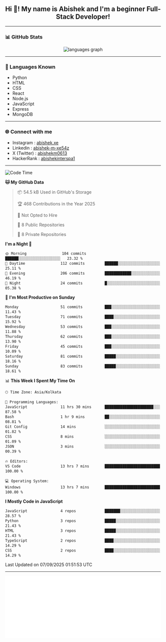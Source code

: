 <h2 align="center">Hi 👋! My name is <b>Abishek</b> and I'm a beginner Full-Stack Developer!</h2>

---

### 📊 GitHub Stats

<div align="center">
  <img src="https://github-readme-stats.vercel.app/api/top-langs/?username=Abishek-Web-Co&theme=react&show_icons=true&hide_border=true&layout=compact" height="150" alt="languages graph" />
</div>

---

### 🧠 Languages Known

- Python  
- HTML  
- CSS  
- React  
- Node.js  
- JavaScript
- Express
- MongoDB

---


### 🌐 Connect with me

- Instagram   : [abishek.xe](https://www.instagram.com/abishek.xe/)
- Linkedin    : [abishek-m-xe54z](https://www.linkedin.com/in/abishek-m-xe54z/)
- X (Twitter) : [abishekm0613](https://x.com/abishekm0613)
- HackerRank  : [abishekinterspa1](https://www.hackerrank.com/profile/abishekinterspa1)

---

<!--START_SECTION:waka-->
![Code Time](http://img.shields.io/badge/Code%20Time-145%20hrs%2037%20mins-blue)

**🐱 My GitHub Data** 

> 📦 54.5 kB Used in GitHub's Storage 
 > 
> 🏆 468 Contributions in the Year 2025
 > 
> 🚫 Not Opted to Hire
 > 
> 📜 8 Public Repositories 
 > 
> 🔑 8 Private Repositories 
 > 
**I'm a Night 🦉** 

```text
🌞 Morning                104 commits         ██████░░░░░░░░░░░░░░░░░░░   23.32 % 
🌆 Daytime                112 commits         ██████░░░░░░░░░░░░░░░░░░░   25.11 % 
🌃 Evening                206 commits         ████████████░░░░░░░░░░░░░   46.19 % 
🌙 Night                  24 commits          █░░░░░░░░░░░░░░░░░░░░░░░░   05.38 % 
```
📅 **I'm Most Productive on Sunday** 

```text
Monday                   51 commits          ███░░░░░░░░░░░░░░░░░░░░░░   11.43 % 
Tuesday                  71 commits          ████░░░░░░░░░░░░░░░░░░░░░   15.92 % 
Wednesday                53 commits          ███░░░░░░░░░░░░░░░░░░░░░░   11.88 % 
Thursday                 62 commits          ███░░░░░░░░░░░░░░░░░░░░░░   13.90 % 
Friday                   45 commits          ███░░░░░░░░░░░░░░░░░░░░░░   10.09 % 
Saturday                 81 commits          █████░░░░░░░░░░░░░░░░░░░░   18.16 % 
Sunday                   83 commits          █████░░░░░░░░░░░░░░░░░░░░   18.61 % 
```


📊 **This Week I Spent My Time On** 

```text
🕑︎ Time Zone: Asia/Kolkata

💬 Programming Languages: 
JavaScript               11 hrs 30 mins      ██████████████████████░░░   87.58 % 
Bash                     1 hr 9 mins         ██░░░░░░░░░░░░░░░░░░░░░░░   08.81 % 
Git Config               14 mins             ░░░░░░░░░░░░░░░░░░░░░░░░░   01.82 % 
CSS                      8 mins              ░░░░░░░░░░░░░░░░░░░░░░░░░   01.09 % 
JSON                     3 mins              ░░░░░░░░░░░░░░░░░░░░░░░░░   00.39 % 

🔥 Editors: 
VS Code                  13 hrs 7 mins       █████████████████████████   100.00 % 

💻 Operating System: 
Windows                  13 hrs 7 mins       █████████████████████████   100.00 % 
```

**I Mostly Code in JavaScript** 

```text
JavaScript               4 repos             ███████░░░░░░░░░░░░░░░░░░   28.57 % 
Python                   3 repos             █████░░░░░░░░░░░░░░░░░░░░   21.43 % 
HTML                     3 repos             █████░░░░░░░░░░░░░░░░░░░░   21.43 % 
TypeScript               2 repos             ████░░░░░░░░░░░░░░░░░░░░░   14.29 % 
CSS                      2 repos             ████░░░░░░░░░░░░░░░░░░░░░   14.29 % 
```




 Last Updated on 07/09/2025 01:51:53 UTC
<!--END_SECTION:waka-->

---

<div align="center">
  <a href="https://abish-file.web.app/" target="_blank" rel="noopener noreferrer"><img height="200" src="pic.png" alt="Profile Picture" /></a>
</div>

